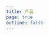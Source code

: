 ```yaml
---
title: 产品
page: true
outline: false
---
```


<script setup>
import AllProducts from '../../AllProducts.vue'
</script>

<AllProducts category="控制配件,接近式传感器" />
